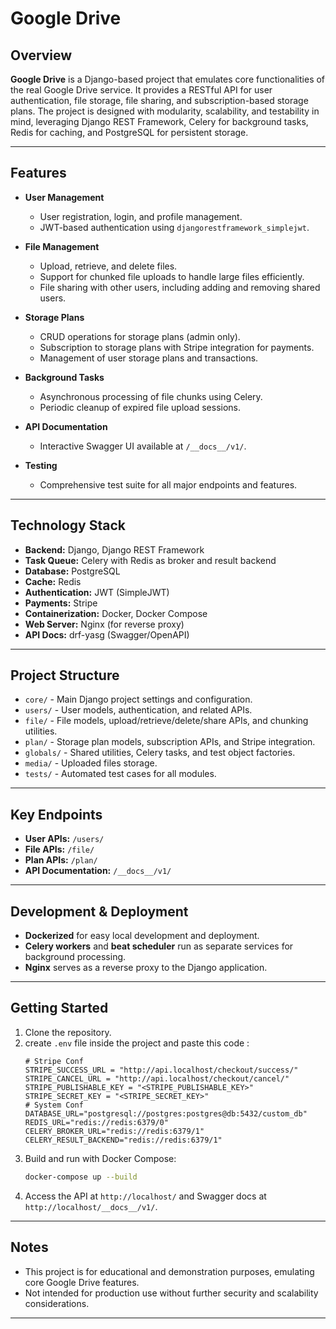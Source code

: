 # Google Drive

## Overview

**Google Drive** is a Django-based project that emulates core functionalities of the real Google Drive service. It provides a RESTful API for user authentication, file storage, file sharing, and subscription-based storage plans. The project is designed with modularity, scalability, and testability in mind, leveraging Django REST Framework, Celery for background tasks, Redis for caching, and PostgreSQL for persistent storage.

---

## Features

- **User Management**
    - User registration, login, and profile management.
    - JWT-based authentication using `djangorestframework_simplejwt`.

- **File Management**
    - Upload, retrieve, and delete files.
    - Support for chunked file uploads to handle large files efficiently.
    - File sharing with other users, including adding and removing shared users.

- **Storage Plans**
    - CRUD operations for storage plans (admin only).
    - Subscription to storage plans with Stripe integration for payments.
    - Management of user storage plans and transactions.

- **Background Tasks**
    - Asynchronous processing of file chunks using Celery.
    - Periodic cleanup of expired file upload sessions.

- **API Documentation**
    - Interactive Swagger UI available at `/__docs__/v1/`.

- **Testing**
    - Comprehensive test suite for all major endpoints and features.

---

## Technology Stack

- **Backend:** Django, Django REST Framework
- **Task Queue:** Celery with Redis as broker and result backend
- **Database:** PostgreSQL
- **Cache:** Redis
- **Authentication:** JWT (SimpleJWT)
- **Payments:** Stripe
- **Containerization:** Docker, Docker Compose
- **Web Server:** Nginx (for reverse proxy)
- **API Docs:** drf-yasg (Swagger/OpenAPI)

---

## Project Structure

- `core/` - Main Django project settings and configuration.
- `users/` - User models, authentication, and related APIs.
- `file/` - File models, upload/retrieve/delete/share APIs, and chunking utilities.
- `plan/` - Storage plan models, subscription APIs, and Stripe integration.
- `globals/` - Shared utilities, Celery tasks, and test object factories.
- `media/` - Uploaded files storage.
- `tests/` - Automated test cases for all modules.

---

## Key Endpoints

- **User APIs:** `/users/`
- **File APIs:** `/file/`
- **Plan APIs:** `/plan/`
- **API Documentation:** `/__docs__/v1/`

---

## Development & Deployment

- **Dockerized** for easy local development and deployment.
- **Celery workers** and **beat scheduler** run as separate services for background processing.
- **Nginx** serves as a reverse proxy to the Django application.

---

## Getting Started

1. Clone the repository.
2. create `.env` file inside the project and paste this code : 
    ```
    # Stripe Conf
    STRIPE_SUCCESS_URL = "http://api.localhost/checkout/success/"
    STRIPE_CANCEL_URL = "http://api.localhost/checkout/cancel/"
    STRIPE_PUBLISHABLE_KEY = "<STRIPE_PUBLISHABLE_KEY>"
    STRIPE_SECRET_KEY = "<STRIPE_SECRET_KEY>"
    # System Conf
    DATABASE_URL="postgresql://postgres:postgres@db:5432/custom_db"
    REDIS_URL="redis://redis:6379/0"
    CELERY_BROKER_URL="redis://redis:6379/1"
    CELERY_RESULT_BACKEND="redis://redis:6379/1"
    ```
2. Build and run with Docker Compose:
     ```sh
     docker-compose up --build
     ```
3. Access the API at `http://localhost/` and Swagger docs at `http://localhost/__docs__/v1/`.

---

## Notes

- This project is for educational and demonstration purposes, emulating core Google Drive features.
- Not intended for production use without further security and scalability considerations.

---